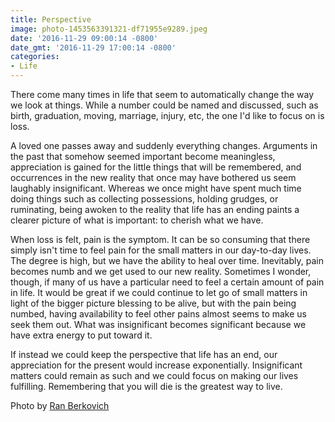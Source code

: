 ```yaml
---
title: Perspective
image: photo-1453563391321-df71955e9289.jpeg
date: '2016-11-29 09:00:14 -0800'
date_gmt: '2016-11-29 17:00:14 -0800'
categories:
- Life
---
```

<p>There come many times in life that seem to automatically change the way we look at things. While a number could be named and discussed, such as birth, graduation, moving, marriage, injury, etc, the one I'd like to focus on is loss.</p>
<p>A loved one passes away and suddenly everything changes. Arguments in the past that somehow seemed important become meaningless, appreciation is gained for the little things that will be remembered, and occurrences in the new reality that once may have bothered us seem laughably insignificant. Whereas we once might have spent much time doing things such as collecting possessions, holding grudges, or ruminating, being awoken to the reality that life has an ending paints a clearer picture of what is important: to cherish what we have.</p>
<p>When loss is felt, pain is the symptom. It can be so consuming that there simply isn't time to feel pain for the small matters in our day-to-day lives. The degree is high, but we have the ability to heal over time. Inevitably, pain becomes numb and we get used to our new reality. Sometimes I wonder, though, if many of us have a particular need to feel a certain amount of pain in life. It would be great if we could continue to let go of small matters in light of the bigger picture blessing to be alive, but with the pain being numbed, having availability to feel other pains almost seems to make us seek them out. What was insignificant becomes significant because we have extra energy to put toward it.</p>
<p>If instead we could keep the perspective that life has an end, our appreciation for the present would increase exponentially. Insignificant matters could remain as such and we could focus on making our lives fulfilling. Remembering that you will die is the greatest way to live.</p>
<p>Photo by <a href="https://unsplash.com/photos/kSLNVacFehs" target="_blank">Ran Berkovich</a></p>
